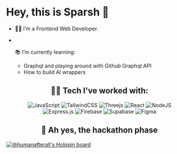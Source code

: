 # Hey, this is Sparsh 👋


- 👨‍💻 I’m a Frontend Web Developer.

- <ul>
📚 I’m currently learning:
  <ul>
  <li>Graphql and playing around with Github Graphql API</li>
  <li>How to build AI wrappers</li>
</ul>
</ul>

<h2 align="center">👨‍💻 Tech I've worked with:</h2>
<div align="center">

  ![JavaScript](https://img.shields.io/badge/javascript-%23323330.svg?style=for-the-badge&logo=javascript&logoColor=%23F7DF1E)
  ![TailwindCSS](https://img.shields.io/badge/tailwindcss-%2338B2AC.svg?style=for-the-badge&logo=tailwind-css&logoColor=white) 
  ![Threejs](https://img.shields.io/badge/threejs-black?style=for-the-badge&logo=three.js&logoColor=white)
  ![React](https://img.shields.io/badge/react-%2320232a.svg?style=for-the-badge&logo=react&logoColor=%2361DAFB)
  ![NodeJS](https://img.shields.io/badge/node.js-6DA55F?style=for-the-badge&logo=node.js&logoColor=white) </br>
  ![Express.js](https://img.shields.io/badge/express.js-%23404d59.svg?style=for-the-badge&logo=express&logoColor=%2361DAFB) 
  ![Firebase](https://img.shields.io/badge/Firebase-039BE5?style=for-the-badge&logo=Firebase&logoColor=white)
  ![Supabase](https://img.shields.io/badge/Supabase-3ECF8E?style=for-the-badge&logo=supabase&logoColor=white)
  ![Figma](https://img.shields.io/badge/figma-%23F24E1E.svg?style=for-the-badge&logo=figma&logoColor=white)

</div>
<h2 align="center">👀 Ah yes, the hackathon phase</h2>

[![@humanafterall's Holopin board](https://holopin.me/humanafterall)](https://holopin.io/@humanafterall)



<!--
![GitHub stats](https://github-readme-stats.vercel.app/api?username=yom4n&show_icons=true&theme=tokyonight)
![Top Langs](https://github-readme-stats.vercel.app/api/top-langs/?username=yom4n&theme=great-gatsby)

**SparshMc07/SparshMc07** is a ✨ _special_ ✨ repository because its `README.md` (this file) appears on your GitHub profile.

Here are some ideas to get you started:

- 🔭 I’m currently working on ...
- 🌱 I’m currently learning ...
- 👯 I’m looking to collaborate on ...
- 🤔 I’m looking for help with ...
- 💬 Ask me about ...
- 📫 How to reach me: ...
- 😄 Pronouns: ...
- ⚡ Fun fact: ...
-->
